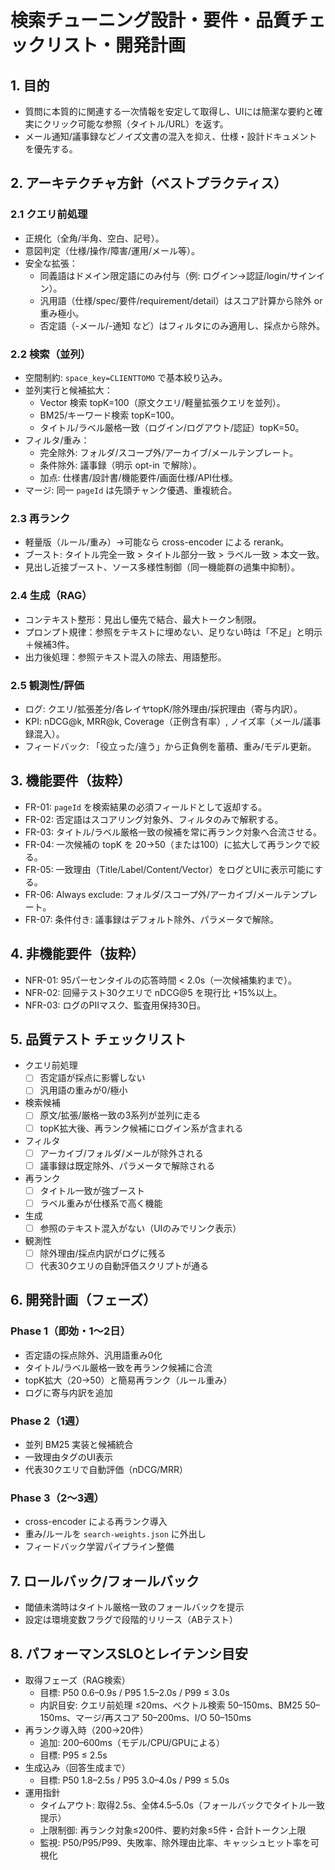 # 検索チューニング設計・要件・品質チェックリスト・開発計画

## 1. 目的
- 質問に本質的に関連する一次情報を安定して取得し、UIには簡潔な要約と確実にクリック可能な参照（タイトル/URL）を返す。
- メール通知/議事録などノイズ文書の混入を抑え、仕様・設計ドキュメントを優先する。

## 2. アーキテクチャ方針（ベストプラクティス）
### 2.1 クエリ前処理
- 正規化（全角/半角、空白、記号）。
- 意図判定（仕様/操作/障害/運用/メール等）。
- 安全な拡張：
  - 同義語はドメイン限定語にのみ付与（例: ログイン→認証/login/サインイン）。
  - 汎用語（仕様/spec/要件/requirement/detail）はスコア計算から除外 or 重み極小。
  - 否定語（-メール/-通知 など）はフィルタにのみ適用し、採点から除外。

### 2.2 検索（並列）
- 空間制約: `space_key=CLIENTTOMO` で基本絞り込み。
- 並列実行と候補拡大：
  - Vector 検索 topK=100（原文クエリ/軽量拡張クエリを並列）。
  - BM25/キーワード検索 topK=100。
  - タイトル/ラベル厳格一致（ログイン/ログアウト/認証）topK=50。
- フィルタ/重み：
  - 完全除外: フォルダ/スコープ外/アーカイブ/メールテンプレート。
  - 条件除外: 議事録（明示 opt-in で解除）。
  - 加点: 仕様書/設計書/機能要件/画面仕様/API仕様。
- マージ: 同一 `pageId` は先頭チャンク優遇、重複統合。

### 2.3 再ランク
- 軽量版（ルール/重み）→可能なら cross-encoder による rerank。
- ブースト: タイトル完全一致 > タイトル部分一致 > ラベル一致 > 本文一致。
- 見出し近接ブースト、ソース多様性制御（同一機能群の過集中抑制）。

### 2.4 生成（RAG）
- コンテキスト整形：見出し優先で結合、最大トークン制限。
- プロンプト規律：参照をテキストに埋めない、足りない時は「不足」と明示＋候補3件。
- 出力後処理：参照テキスト混入の除去、用語整形。

### 2.5 観測性/評価
- ログ: クエリ/拡張差分/各レイヤtopK/除外理由/採択理由（寄与内訳）。
- KPI: nDCG@k, MRR@k, Coverage（正例含有率）, ノイズ率（メール/議事録混入）。
- フィードバック: 「役立った/違う」から正負例を蓄積、重み/モデル更新。

## 3. 機能要件（抜粋）
- FR-01: `pageId` を検索結果の必須フィールドとして返却する。
- FR-02: 否定語はスコアリング対象外、フィルタのみで解釈する。
- FR-03: タイトル/ラベル厳格一致の候補を常に再ランク対象へ合流させる。
- FR-04: 一次候補の topK を 20→50（または100）に拡大して再ランクで絞る。
- FR-05: 一致理由（Title/Label/Content/Vector）をログとUIに表示可能にする。
- FR-06: Always exclude: フォルダ/スコープ外/アーカイブ/メールテンプレート。
- FR-07: 条件付き: 議事録はデフォルト除外、パラメータで解除。

## 4. 非機能要件（抜粋）
- NFR-01: 95パーセンタイルの応答時間 < 2.0s（一次候補集約まで）。
- NFR-02: 回帰テスト30クエリで nDCG@5 を現行比 +15%以上。
- NFR-03: ログのPIIマスク、監査用保持30日。

## 5. 品質テスト チェックリスト
- クエリ前処理
  - [ ] 否定語が採点に影響しない
  - [ ] 汎用語の重みが0/極小
- 検索候補
  - [ ] 原文/拡張/厳格一致の3系列が並列に走る
  - [ ] topK拡大後、再ランク候補にログイン系が含まれる
- フィルタ
  - [ ] アーカイブ/フォルダ/メールが除外される
  - [ ] 議事録は既定除外、パラメータで解除される
- 再ランク
  - [ ] タイトル一致が強ブースト
  - [ ] ラベル重みが仕様系で高く機能
- 生成
  - [ ] 参照のテキスト混入がない（UIのみでリンク表示）
- 観測性
  - [ ] 除外理由/採点内訳がログに残る
  - [ ] 代表30クエリの自動評価スクリプトが通る

## 6. 開発計画（フェーズ）
### Phase 1（即効・1〜2日）
- 否定語の採点除外、汎用語重み0化
- タイトル/ラベル厳格一致を再ランク候補に合流
- topK拡大（20→50）と簡易再ランク（ルール重み）
- ログに寄与内訳を追加

### Phase 2（1週）
- 並列 BM25 実装と候補統合
- 一致理由タグのUI表示
- 代表30クエリで自動評価（nDCG/MRR）

### Phase 3（2〜3週）
- cross-encoder による再ランク導入
- 重み/ルールを `search-weights.json` に外出し
- フィードバック学習パイプライン整備

## 7. ロールバック/フォールバック
- 閾値未満時はタイトル厳格一致のフォールバックを提示
- 設定は環境変数フラグで段階的リリース（ABテスト）

## 8. パフォーマンスSLOとレイテンシ目安
- 取得フェーズ（RAG検索）
  - 目標: P50 0.6–0.9s / P95 1.5–2.0s / P99 ≤ 3.0s
  - 内訳目安: クエリ前処理 ≤20ms、ベクトル検索 50–150ms、BM25 50–150ms、マージ/再スコア 50–200ms、I/O 50–150ms
- 再ランク導入時（200→20件）
  - 追加: 200–600ms（モデル/CPU/GPUによる）
  - 目標: P95 ≤ 2.5s
- 生成込み（回答生成まで）
  - 目標: P50 1.8–2.5s / P95 3.0–4.0s / P99 ≤ 5.0s
- 運用指針
  - タイムアウト: 取得2.5s、全体4.5–5.0s（フォールバックでタイトル一致提示）
  - 上限制御: 再ランク対象≤200件、要約対象≤5件・合計トークン上限
  - 監視: P50/P95/P99、失敗率、除外理由比率、キャッシュヒット率を可視化
